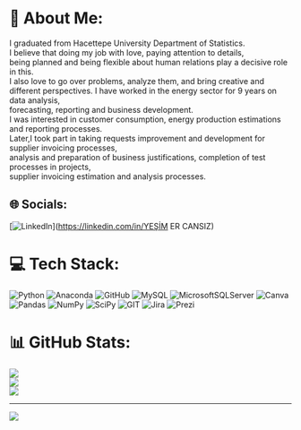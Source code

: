 # 💫 About Me:
I graduated from Hacettepe University Department of Statistics.<br>I believe that doing my job with love, paying attention to details, <br>being planned and being flexible about human relations play a decisive role in this. <br>I also love to go over problems, analyze them, and bring creative and <br>different perspectives. I have worked in the energy sector for 9 years on data analysis, <br>forecasting, reporting and business development.<br>I was interested in customer consumption, energy production estimations and reporting processes.<br>Later,I took part in taking requests improvement and development for supplier invoicing processes, <br>analysis and preparation of business justifications, completion of test processes in projects, <br>supplier invoicing estimation and analysis processes.


## 🌐 Socials:
[![LinkedIn](https://img.shields.io/badge/LinkedIn-%230077B5.svg?logo=linkedin&logoColor=white)](https://linkedin.com/in/YEŞİM ER CANSIZ) 

# 💻 Tech Stack:
![Python](https://img.shields.io/badge/python-3670A0?style=for-the-badge&logo=python&logoColor=ffdd54) ![Anaconda](https://img.shields.io/badge/Anaconda-%2344A833.svg?style=for-the-badge&logo=anaconda&logoColor=white) ![GitHub](https://img.shields.io/badge/GitHub-%23121011.svg?style=for-the-badge&logo=github&logoColor=white) ![MySQL](https://img.shields.io/badge/mysql-%2300f.svg?style=for-the-badge&logo=mysql&logoColor=white) ![MicrosoftSQLServer](https://img.shields.io/badge/Microsoft%20SQL%20Sever-CC2927?style=for-the-badge&logo=microsoft%20sql%20server&logoColor=white) ![Canva](https://img.shields.io/badge/Canva-%2300C4CC.svg?style=for-the-badge&logo=Canva&logoColor=white) ![Pandas](https://img.shields.io/badge/pandas-%23150458.svg?style=for-the-badge&logo=pandas&logoColor=white) ![NumPy](https://img.shields.io/badge/numpy-%23013243.svg?style=for-the-badge&logo=numpy&logoColor=white) ![SciPy](https://img.shields.io/badge/SciPy-%230C55A5.svg?style=for-the-badge&logo=scipy&logoColor=%white) ![GIT](https://img.shields.io/badge/Git-fc6d26?style=for-the-badge&logo=git&logoColor=white) ![Jira](https://img.shields.io/badge/jira-%230A0FFF.svg?style=for-the-badge&logo=jira&logoColor=white) ![Prezi](https://img.shields.io/badge/Prezi-%23000000.svg?style=for-the-badge&logo=Prezi&logoColor=white)
# 📊 GitHub Stats:
![](https://github-readme-stats.vercel.app/api?username=YesimErCansiz&theme=dark&hide_border=false&include_all_commits=false&count_private=false)<br/>
![](https://github-readme-streak-stats.herokuapp.com/?user=YesimErCansiz&theme=dark&hide_border=false)<br/>
![](https://github-readme-stats.vercel.app/api/top-langs/?username=YesimErCansiz&theme=dark&hide_border=false&include_all_commits=false&count_private=false&layout=compact)

---
[![](https://visitcount.itsvg.in/api?id=YesimErCansiz&icon=0&color=0)](https://visitcount.itsvg.in)

<!-- Proudly created with GPRM ( https://gprm.itsvg.in ) -->
